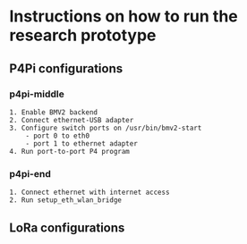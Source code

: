 # Instructions on how to run the research prototype

## P4Pi configurations

### p4pi-middle
    1. Enable BMV2 backend
    2. Connect ethernet-USB adapter
    3. Configure switch ports on /usr/bin/bmv2-start
        - port 0 to eth0
        - port 1 to ethernet adapter
    4. Run port-to-port P4 program

### p4pi-end
    1. Connect ethernet with internet access
    2. Run setup_eth_wlan_bridge

## LoRa configurations
